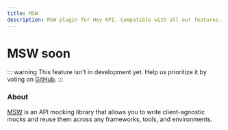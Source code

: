 ```yaml
---
title: MSW
description: MSW plugin for Hey API. Compatible with all our features.
---
```


# MSW <span data-soon>soon</span>

::: warning
This feature isn't in development yet. Help us prioritize it by voting on [GitHub](https://github.com/hey-api/openapi-ts/issues/1486).
:::

### About

[MSW](https://mswjs.io) is an API mocking library that allows you to write client-agnostic mocks and reuse them across any frameworks, tools, and environments.

<!--@include: ../../sponsors.md-->
